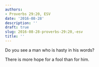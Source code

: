 ```yaml
---
authors:
- Proverbs 29:20, ESV
date: '2016-08-28'
description: ''
draft: true
slug: 2016-08-28-proverbs-29:20,-esv
title: ''
---
```

Do you see a man who is hasty in his words?
 
There is more hope for a fool than for him.



